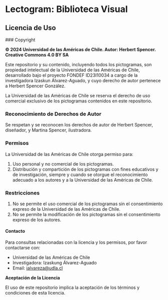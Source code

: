 # Lectogram: Biblioteca Visual

## Licencia de Uso

### Copyright

**© 2024 Universidad de las Américas de Chile. Autor: Herbert Spencer. Creative Commons 4.0 BY SA**

Este repositorio y su contenido, incluyendo todos los pictogramas, son propiedad intelectual de la Universidad de las Américas de Chile, desarrollado bajo el proyecto FONDEF ID23I10034 a cargo de la investigadora Izaskun Álvarez-Aguado, y cuyo derecho de autor pertenece a Herbert Spencer González. 

La Universidad de las Américas de Chile se reserva el derecho de uso comercial exclusivo de los pictogramas contenidos en este repositorio.

### Reconocimiento de Derechos de Autor

Se respetan y se reconocen los derechos de autor de Herbert Spencer, diseñador, y Martina Spencer, ilustradora.

### Permisos

La Universidad de las Américas de Chile otorga permiso para:

1. Uso personal y no comercial de los pictogramas.
2. Distribución y compartición de los pictogramas con fines educativos y de investigación, siempre y cuando se otorgue el reconocimiento adecuado a los autores y a la Universidad de las Américas de Chile.

### Restricciones

1. No se permite el uso comercial de los pictogramas sin el consentimiento expreso de la Universidad de las Américas de Chile.
2. No se permite la modificación de los pictogramas sin el consentimiento expreso de los autores.

#### Contacto

Para consultas relacionadas con la licencia y los permisos, por favor contactarse con:
- Universidad de las Américas de Chile
- Investigadora: Izaskung Álvarez-Aguado
- Email: [ialvareza@udla.cl ](mailto:ialvareza@udla.cl )

**Aceptación de la Licencia**

El uso de este repositorio implica la aceptación de los términos y condiciones de esta licencia.
